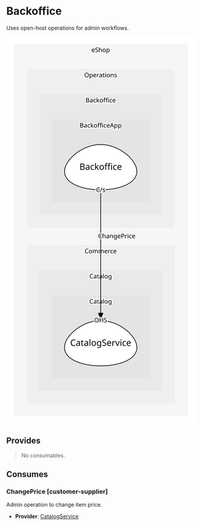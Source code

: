 


# Backoffice
Uses open-host operations for admin workflows.

![consumablemap](./consumablemap.svg)

## Provides
> No consumables.

## Consumes

### ChangePrice [customer-supplier]
Admin operation to change item price.
- **Provider**: [CatalogService](../../../../../../../commerce/subdomains/catalog/boundedcontexts/catalog/services/catalog_service/index.md)

	
